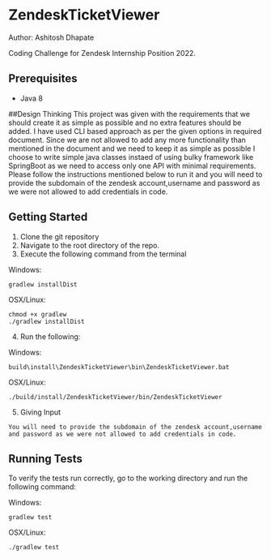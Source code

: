 # ZendeskTicketViewer
Author: Ashitosh Dhapate

Coding Challenge for Zendesk Internship Position 2022. 

## Prerequisites
* Java 8

##Design Thinking
This project was given with the requirements that we should create it as simple as possible and no extra features should be added. I have used CLI based approach as per the given options in required document. Since we are not allowed to add any more functionality than mentioned in the document and we need to keep it as simple as possible I choose to write simple java classes instaed of using bulky framework like SpringBoot as we need to access only one API with minimal requirements.
Please follow the instructions mentioned below to run it and you will need to provide the subdomain of the zendesk account,username and password as we were not allowed to add credentials in code.

## Getting Started
1. Clone the git repository
2. Navigate to the root directory of the repo.
3. Execute the following command from the terminal

Windows: 

```
gradlew installDist
```

OSX/Linux:

```
chmod +x gradlew
./gradlew installDist
```

4. Run the following:

Windows:

```
build\install\ZendeskTicketViewer\bin\ZendeskTicketViewer.bat
```

OSX/Linux:

```
./build/install/ZendeskTicketViewer/bin/ZendeskTicketViewer
```

5. Giving Input
```
You will need to provide the subdomain of the zendesk account,username and password as we were not allowed to add credentials in code.

```

## Running Tests
To verify the tests run correctly, go to the working directory and run the following command:

Windows: 

```
gradlew test
```

OSX/Linux:

```
./gradlew test
```
